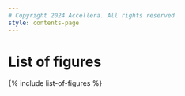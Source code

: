 ```yaml
---
# Copyright 2024 Accellera. All rights reserved.
style: contents-page
---
```


# List of figures

{% include list-of-figures %}
